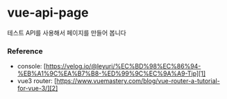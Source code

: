 # vue-api-page
테스트 API를 사용해서 페이지를 만들어 봅니다

### Reference
- console: [https://velog.io/@leyuri/%EC%BD%98%EC%86%94-%EB%A1%9C%EA%B7%B8-%ED%99%9C%EC%9A%A9-Tip][1]
- vue3 router: [https://www.vuemastery.com/blog/vue-router-a-tutorial-for-vue-3/][2]

[1]: https://velog.io/@leyuri/%EC%BD%98%EC%86%94-%EB%A1%9C%EA%B7%B8-%ED%99%9C%EC%9A%A9-Tip
[2]: https://www.vuemastery.com/blog/vue-router-a-tutorial-for-vue-3/